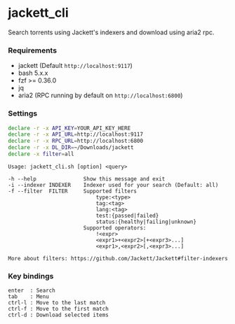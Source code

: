 # jackett_cli

Search torrents using Jackett's indexers and download using aria2 rpc.

### Requirements
- jackett (Default `http://localhost:9117`)
- bash 5.x.x
- fzf >= 0.36.0
- jq
- aria2 (RPC running by default on `http://localhost:6800`)

### Settings

```bash
declare -r -x API_KEY=YOUR_API_KEY_HERE
declare -r -x API_URL=http://localhost:9117
declare -r -x RPC_URL=http://localhost:6800
declare -r -x DL_DIR=~/Downloads/jackett
declare -x filter=all
```


```
Usage: jackett_cli.sh [option] <query>

-h --help               Show this message and exit
-i --indexer INDEXER    Indexer used for your search (Default: all)
-f --filter  FILTER     Supported filters
                            type:<type>
                            tag:<tag>
                            lang:<tag>
                            test:{passed|failed}
                            status:{healthy|failing|unknown}
                        Supported operators:
                            !<expr>
                            <expr1>+<expr2>[+<expr3>...]
                            <expr1>,<expr2>[,<expr3>...]

More about filters: https://github.com/Jackett/Jackett#filter-indexers
```


### Key bindings
```
enter  : Search
tab    : Menu
ctrl-l : Move to the last match
ctrl-f : Move to the first match
ctrl-d : Download selected items
```
